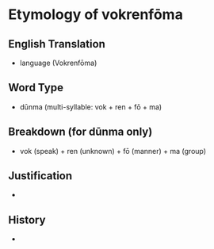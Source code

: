 # Etymology of vokrenfōma

## English Translation
- language (Vokrenfōma)

## Word Type
- dūnma (multi-syllable: vok + ren + fō + ma)

## Breakdown (for dūnma only)
- vok (speak) + ren (unknown) + fō (manner) + ma (group)

## Justification
- 

## History
- 
